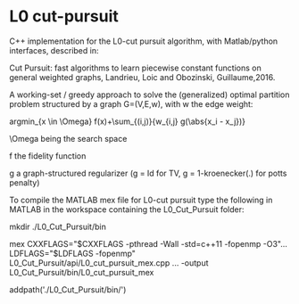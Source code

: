 # L0 cut-pursuit
C++ implementation for the L0-cut pursuit algorithm, with Matlab/python interfaces, described in:

Cut Pursuit: fast algorithms to learn piecewise constant functions on general weighted graphs,
Landrieu, Loic and Obozinski, Guillaume,2016.

A working-set / greedy approach to solve the (generalized) optimal partition problem structured by a graph G=(V,E,w), with w the edge weight:

argmin_{x \in \Omega} f(x)+\sum_{(i,j)}{w_{i,j} g(\abs{x_i - x_j})}

\Omega being the search space

f the fidelity function

g a graph-structured regularizer (g = Id for TV, g = 1-kroenecker(.) for potts penalty)

To compile the MATLAB mex file for L0-cut pursuit type the following in MATLAB in the workspace containing the L0_Cut_Pursuit folder:

mkdir ./L0_Cut_Pursuit/bin

mex CXXFLAGS="\$CXXFLAGS -pthread -Wall -std=c++11 -fopenmp -O3"...
    LDFLAGS="\$LDFLAGS -fopenmp" L0_Cut_Pursuit/api/L0_cut_pursuit_mex.cpp ...
    -output L0_Cut_Pursuit/bin/L0_cut_pursuit_mex
    
addpath('./L0_Cut_Pursuit/bin/')
